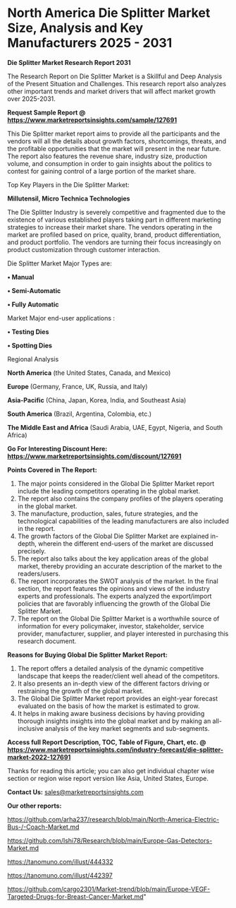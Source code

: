 # North America Die Splitter Market Size, Analysis and Key Manufacturers 2025 - 2031

<strong>Die Splitter Market Research Report 2031</strong>

The Research Report on Die Splitter Market is a Skillful and Deep Analysis of the Present Situation and Challenges. This research report also analyzes other important trends and market drivers that will affect market growth over 2025-2031.

<strong>Request Sample Report @ <a href=https://www.marketreportsinsights.com/sample/127691>https://www.marketreportsinsights.com/sample/127691</a></strong>

This Die Splitter market report aims to provide all the participants and the vendors will all the details about growth factors, shortcomings, threats, and the profitable opportunities that the market will present in the near future. The report also features the revenue share, industry size, production volume, and consumption in order to gain insights about the politics to contest for gaining control of a large portion of the market share.

Top Key Players in the Die Splitter Market:

<strong>Millutensil, Micro Technica Technologies</strong>

The Die Splitter Industry is severely competitive and fragmented due to the existence of various established players taking part in different marketing strategies to increase their market share. The vendors operating in the market are profiled based on price, quality, brand, product differentiation, and product portfolio. The vendors are turning their focus increasingly on product customization through customer interaction.

Die Splitter Market Major Types are:

<strong>• Manual

• Semi-Automatic

• Fully Automatic</strong>

Market Major end-user applications :

<strong>• Testing Dies

• Spotting Dies</strong>

Regional Analysis

</u><strong><b>North America</b></strong> (the United States, Canada, and Mexico)

<strong><b>Europe </b></strong>(Germany, France, UK, Russia, and Italy)

<strong><b>Asia-Pacific</b></strong> (China, Japan, Korea, India, and Southeast Asia)

<strong><b>South America</b></strong> (Brazil, Argentina, Colombia, etc.)

<strong><b>The Middle East and Africa</b></strong> (Saudi Arabia, UAE, Egypt, Nigeria, and South Africa)

<strong>Go For Interesting Discount Here: <a href=https://www.marketreportsinsights.com/discount/127691>https://www.marketreportsinsights.com/discount/127691</a></strong>

<strong>Points Covered in The Report:</strong>
<ol>
  <li>The major points considered in the Global Die Splitter Market report include the leading competitors operating in the global market.</li>
  <li>The report also contains the company profiles of the players operating in the global market.</li>
  <li>The manufacture, production, sales, future strategies, and the technological capabilities of the leading manufacturers are also included in the report.</li>
  <li>The growth factors of the Global Die Splitter Market are explained in-depth, wherein the different end-users of the market are discussed precisely.</li>
  <li>The report also talks about the key application areas of the global market, thereby providing an accurate description of the market to the readers/users.</li>
  <li>The report incorporates the SWOT analysis of the market. In the final section, the report features the opinions and views of the industry experts and professionals. The experts analyzed the export/import policies that are favorably influencing the growth of the Global Die Splitter Market.</li>
  <li>The report on the Global Die Splitter Market is a worthwhile source of information for every policymaker, investor, stakeholder, service provider, manufacturer, supplier, and player interested in purchasing this research document.</li>
</ol>
<strong>Reasons for Buying Global Die Splitter Market Report:</strong>

<ol>
  <li>The report offers a detailed analysis of the dynamic competitive landscape that keeps the reader/client well ahead of the competitors.</li>
  <li>It also presents an in-depth view of the different factors driving or restraining the growth of the global market.</li>
  <li>The Global Die Splitter Market report provides an eight-year forecast evaluated on the basis of how the market is estimated to grow.</li>
  <li>It helps in making aware business decisions by having providing thorough insights insights into the global market and by making an all-inclusive analysis of the key market segments and sub-segments.</li>
</ol>
<strong>Access full Report Description, TOC, Table of Figure, Chart, etc. @ <a href=https://www.marketreportsinsights.com/industry-forecast/die-splitter-market-2022-127691>https://www.marketreportsinsights.com/industry-forecast/die-splitter-market-2022-127691</a></strong>


Thanks for reading this article; you can also get individual chapter wise section or region wise report version like Asia, United States, Europe.

<strong>Contact Us:</strong>
sales@marketreportsinsights.com

<strong>Our other reports:</strong>

<a href=https://github.com/arha237/research/blob/main/North-America-Electric-Bus-/-Coach-Market.md>https://github.com/arha237/research/blob/main/North-America-Electric-Bus-/-Coach-Market.md</a>

<a href=https://github.com/Ishi78/Research/blob/main/Europe-Gas-Detectors-Market.md>https://github.com/Ishi78/Research/blob/main/Europe-Gas-Detectors-Market.md</a>

<a href=https://tanomuno.com/illust/444332>https://tanomuno.com/illust/444332</a>

<a href=https://tanomuno.com/illust/442397>https://tanomuno.com/illust/442397</a>

<a href=https://github.com/cargo2301/Market-trend/blob/main/Europe-VEGF-Targeted-Drugs-for-Breast-Cancer-Market.md>https://github.com/cargo2301/Market-trend/blob/main/Europe-VEGF-Targeted-Drugs-for-Breast-Cancer-Market.md</a>"
